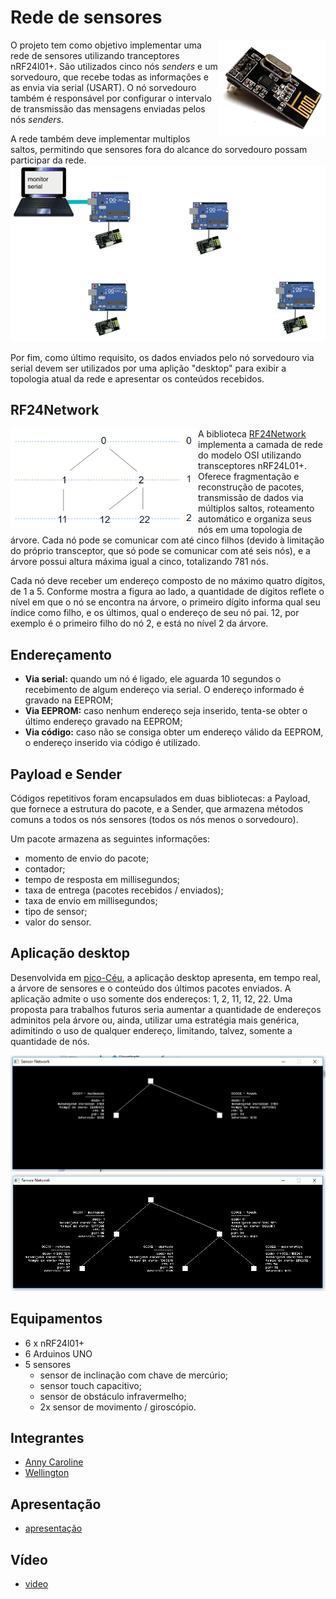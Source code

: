 # Rede de sensores

<img src="imgs/nRF24l01Plus.jpg" width="170" align="right"/> 

O projeto tem como objetivo implementar uma rede de sensores utilizando tranceptores nRF24l01+. São utilizados cinco nós *senders* e um sorvedouro, que recebe todas as informações e as envia via serial (USART). O nó sorvedouro também é responsável por configurar o intervalo de transmissão das mensagens enviadas pelos nós *senders*.

A rede também deve implementar multiplos saltos, permitindo que sensores fora do alcance do sorvedouro possam participar da rede.
<img src="imgs/diagrama.gif"/>

Por fim, como último requisito, os dados enviados pelo nó sorvedouro via serial devem ser utilizados por uma aplição "desktop" para exibir a topologia atual da rede e apresentar os conteúdos recebidos. 

## RF24Network

<img src="imgs/arvore.png" width="300" align="left"/> 

A biblioteca [RF24Network](https://tmrh20.github.io/RF24Network/) implementa a camada de rede do modelo OSI utilizando transceptores nRF24L01+. Oferece fragmentação e reconstrução de pacotes, transmissão de dados via múltiplos saltos, roteamento automático e organiza seus nós em uma topologia de árvore. Cada nó pode se comunicar com até cinco filhos (devido à limitação do próprio transceptor, que só pode se comunicar com até seis nós), e a árvore possui altura máxima igual a cinco, totalizando 781 nós.

Cada nó deve receber um endereço composto de no máximo quatro dígitos, de 1 a 5. Conforme mostra a figura ao lado, a quantidade de dígitos reflete o nível em que o nó se encontra na árvore, o primeiro dígito informa qual seu índice como filho, e os últimos, qual o endereço de seu nó pai. 12, por exemplo é o primeiro filho do nó 2, e está no nível 2 da árvore.  

## Endereçamento
- **Via serial:** quando um nó é ligado, ele aguarda 10 segundos o recebimento de algum endereço via serial. O endereço informado é gravado na EEPROM;
- **Via EEPROM:** caso nenhum endereço seja inserido, tenta-se obter o último endereço gravado na EEPROM;
- **Via código:** caso não se consiga obter um endereço válido da EEPROM, o endereço inserido via código é utilizado.

## Payload e Sender
Códigos repetitivos foram encapsulados em duas bibliotecas: a Payload, que fornece a estrutura do pacote, e a Sender, que armazena métodos comuns a todos os nós sensores (todos os nós menos o sorvedouro).

Um pacote armazena as seguintes informações:
 - momento de envio do pacote;
 - contador;
 - tempo de resposta em millisegundos;
 - taxa de entrega (pacotes recebidos / enviados);
 - taxa de envio em millisegundos;
 - tipo de sensor;
 - valor do sensor.

## Aplicação desktop
Desenvolvida em [pico-Céu](https://github.com/ceu-lang/pico-ceu), a aplicação desktop apresenta, em tempo real, a árvore de sensores e o conteúdo dos últimos pacotes enviados. A aplicação admite o uso somente dos endereços: 1, 2, 11, 12, 22. Uma proposta para trabalhos futuros seria aumentar a quantidade de endereços adminitos pela árvore ou, ainda, utilizar uma estratégia mais genérica, adimitindo o uso de qualquer endereço, limitando, talvez, somente a quantidade de nós.

![aplicação desktop com dois nós *sender*](imgs/dois_senders.png)
![aplicação desktop com cinco nós *sender*](imgs/cinco_senders.png)

## Equipamentos
- 6 x nRF24l01+
- 6 Arduinos UNO
- 5 sensores
  - sensor de inclinação com chave de mercúrio;
  - sensor touch capacitivo;
  - sensor de obstáculo infravermelho;
  - 2x sensor de movimento / giroscópio.

## Integrantes
- [Anny Caroline](https://github.com/AnnyCaroline/)
- [Wellington](https://github.com/wellington34226)

## Apresentação
- [apresentação](https://docs.google.com/presentation/d/1lwsjdhIuiyjNCqPYpRjfqGPr3z3zVVWdjU5c1WbAfAQ/edit?usp=sharing)

## Vídeo
- [video](https://youtu.be/ZoKSV59mDBs)



